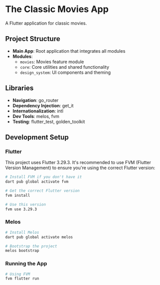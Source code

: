# The Classic Movies App

A Flutter application for classic movies.

## Project Structure

- **Main App**: Root application that integrates all modules
- **Modules**:
  - `movies`: Movies feature module
  - `core`: Core utilities and shared functionality
  - `design_system`: UI components and theming

## Libraries

- **Navigation**: go_router
- **Dependency Injection**: get_it
- **Internationalization**: intl
- **Dev Tools**: melos, fvm
- **Testing**: flutter_test, golden_toolkit

## Development Setup

### Flutter

This project uses Flutter 3.29.3. It's recommended to use FVM (Flutter Version Management) to ensure you're using the correct Flutter version:

```bash
# Install FVM if you don't have it
dart pub global activate fvm

# Get the correct Flutter version
fvm install

# Use this version
fvm use 3.29.3
```

### Melos

```bash
# Install Melos
dart pub global activate melos

# Bootstrap the project
melos bootstrap
```

### Running the App

```bash
# Using FVM
fvm flutter run